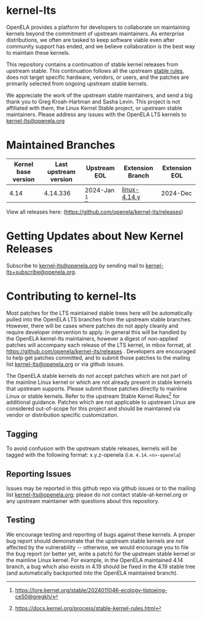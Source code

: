 # kernel-lts

OpenELA provides a platform for developers to collaborate on maintaining kernels beyond 
the commitment of upstream maintainers. As enterprise distributions, we often are tasked 
to keep software viable even after community support has ended, and we believe 
collaboration is the best way to maintain these kernels. 

This repository contains a continuation of stable kernel releases from upstream stable. This continuation follows all the upstream [stable rules](https://www.kernel.org/doc/html/latest/process/stable-kernel-rules.html), does not target specific hardware, vendors, or users, and the patches are primarily selected from ongoing upstream stable kernels.

We appreciate the work of the upstream stable maintainers, and send a big thank you to Greg Kroah-Hartman and Sasha Levin. This project is not affiliated with them, the Linux Kernel Stable project, or upstream stable maintainers. Please address any issues with the OpenELA LTS kernels to kernel-lts@openela.org

# Maintained Branches

| Kernel base version | Last upstream version | Upstream EOL  | Extension Branch | Extension EOL |
| ------------------- | --------------------- | ------------- | ----------------- | ------------- |
| 4.14                | 4.14.336              | 2024-Jan [^2] | [linux-4.14.y](https://github.com/openela/kernel-lts/tree/linux-4.14.y)  |  2024-Dec |

View all releases here: (https://github.com/openela/kernel-lts/releases)

# Getting Updates about New Kernel Releases

Subscribe to kernel-lts@openela.org by sending mail to [kernel-lts+subscribe@openela.org](mailto:kernel-lts+subscribe@openela.org). 

# Contributing to kernel-lts

Most patches for the LTS maintained stable trees here will be automatically pulled into the OpenELA LTS branches from the upstream stable branches.
However, there will be cases where patches do not apply cleanly and require developer intervention to apply. In general this will be handled 
by the OpenELA kernel-lts maintainers, however a digest of non-applied patches will accompany each release of the LTS kernel, in mbox format,
at https://github.com/openela/kernel-lts/releases .
Developers are encouraged to help get patches committed, and to submit those patches to the mailing list kernel-lts@openela.org or via github issues.

The OpenELA stable kernels do not accept patches which are not part of the mainline Linux kernel or which are not already present in stable kernels that upstream supports. Please submit those patches directly to mainline Linux or stable kernels. Refer to the upstream Stable Kernel Rules[^1] for additional guidance. Patches which are not applicable to upstream Linux are considered out-of-scope for this project and should be maintained via vendor or distribution specific customization.

## Tagging

To avoid confusion with the upstream stable releases, kernels will be tagged with the following format: x.y.z-openela (i.e. `4.14.<n>-openela`)

## Reporting Issues

Issues may be reported in this github repo via github issues or to the mailing list kernel-lts@openela.org; please do not contact stable-at-kernel.org or any upstream maintainer with questions about this repository.

## Testing 

We encourage testing and reporting of bugs against these kernels. A proper bug report should demonstrate that the upstream stable kernels are _not_ affected by the vulnerability -- otherwise, we would encourage you to file the bug report (or better yet, write a patch) for the upstream stable kernel or the mainline Linux kernel. For example, in the OpenELA maintained 4.14 branch, a bug which also exists in 4.19 should be fixed in the 4.19 stable tree (and automatically backported into the OpenELA maintained branch).





[^1]: <https://docs.kernel.org/process/stable-kernel-rules.html>
[^2]: <https://lore.kernel.org/stable/2024011046-ecology-tiptoeing-ce50@gregkh/>


